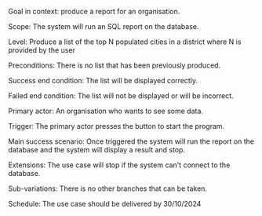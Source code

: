 Goal in context: produce a report for an organisation.

Scope: The system will run an SQL report on the database.

Level: Produce a list of the top N populated cities in a district where N is provided by the user

Preconditions: There is no list that has been previously produced.

Success end condition: The list will be displayed correctly.

Failed end condition: The list will not be displayed or will be incorrect.

Primary actor: An organisation who wants to see some data.

Trigger: The primary actor presses the button to start the program.

Main success scenario: Once triggered the system will run the report on the database and the system will display a result and stop.

Extensions: The use case will stop if the system can't connect to the database.

Sub-variations: There is no other branches that can be taken.

Schedule: The use case should be delivered by 30/10/2024